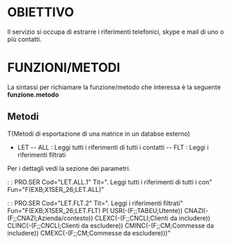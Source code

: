 # OBIETTIVO
Il servizio si occupa di estrarre i riferimenti telefonici, skype e mail di uno o più contatti.

# FUNZIONI/METODI
La sintassi per richiamare la funzione/metodo che interessa è la seguente **funzione.metodo**

## Metodi

 T(Metodi di esportazione di una matrice in un databse esterno)
- LET
-- ALL :  Leggi tutti i riferimenti di tutti i contatti
-- FLT :  Leggi i riferimenti filtrati



Per i dettagli vedi la sezione dei parametri.




 :  : PRO.SER Cod="LET.ALL.1" Tit=". Leggi tutti i riferimenti di tutti i con" Fun="F(EXB;X1SER_26;LET.ALL)"

 :  : PRO.SER Cod="LET.FLT.2" Tit=". Leggi i riferimenti filtrati" Fun="F(EXB;X1SER_26;LET.FLT) P( USR(-(F;;TAB£U;Utente)) CNAZI(-(F;;CNAZI;Azienda/contesto)) CLEXC(-(F;;CNCLI;Clienti da includere)) CLINC(-(F;;CNCLI;Clienti da escludere)) CMINC(-(F;;CM;Commesse da includere)) CMEXC(-(F;;CM;Commesse da escludere)))"

